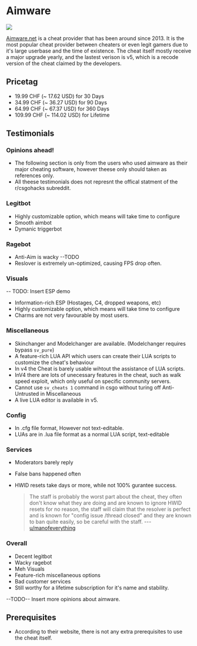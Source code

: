 # Aimware

![](https://i.imgur.com/g1cYT2B.png)

[Aimware.net](https://aimware.net/) is a cheat provider that has been around since 2013. It is the most popular cheat provider between cheaters or even legit gamers due to it's large userbase and the time of existence. The cheat itself mostly receive a major upgrade yearly, and the lastest verison is v5, which is a recode version of the cheat claimed by the developers.

## Pricetag

* 19.99 CHF \(~ 17.62 USD\) for 30 Days
* 34.99 CHF \(~ 36.27 USD\) for 90 Days
* 64.99 CHF \(~ 67.37 USD\) for 360 Days
* 109.99 CHF \(~ 114.02 USD\) for Lifetime

## Testimonials

### Opinions ahead!

* The following section is only from the users who used aimware as their major cheating software, however theese only should taken as references only.
* All theese testimonials does not represnt the offical statment of the r/csgohacks subreddit.

### Legitbot

* Highly customizable option, which means will take time to configure
* Smooth aimbot
* Dymanic triggerbot

### Ragebot

* Anti-Aim is wacky --TODO
* Reslover is extremely un-optimized, causing FPS drop often.

### Visuals

-- TODO: Insert ESP demo

* Information-rich ESP \(Hostages, C4, dropped weapons, etc\)
* Highly customizable option, which means will take time to configure
* Charms are not very favourable by most users.

### Miscellaneous

* Skinchanger and Modelchanger are available. \(Modelchanger requires bypass `sv_pure`\)
* A feature-rich LUA API which users can create their LUA scripts to customize the cheat's behaviour
* In v4 the Cheat is barely usable wihtout the assistance of LUA scripts.
* InV4 there are lots of unecessary features in the cheat, such as walk speed exploit, which only useful on specific community servers. 
* Cannot use `sv_cheats 1` command in csgo without turing off Anti-Untrusted in Miscellaneous
* A live LUA editor is available in v5.

### Config

* In .cfg file format, However not text-editable.
* LUAs are in .lua file format as a normal LUA script, text-editable

### Services

* Moderators barely reply
* False bans happened often
* HWID resets take days or more, while not 100% gurantee success.

  > The staff is probably the worst part about the cheat, they often don't know what they are doing and are known to ignore HWID resets for no reason, the staff will claim that the resolver is perfect and is known for "config issue /thread closed" and they are known to ban quite easily, so be careful with the staff. ---[u/manofeverything](https://www.reddit.com/r/Csgohacks/comments/farrad/i_need_your_feedback/fj03tnh?utm_source=share&utm_medium=web2x)

### Overall

* Decent legitbot
* Wacky ragebot
* Meh Visuals
* Feature-rich miscellaneous options
* Bad customer services
* Still worthy for a lifetime subscription for it's name and stability.

--TODO-- Insert more opinions about aimware.

## Prerequisites

* According to their website, there is not any extra prerequisites to use the cheat itself.

